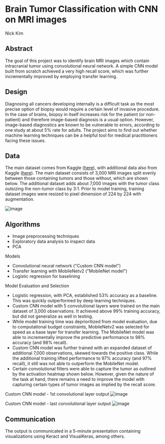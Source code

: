 # Brain Tumor Classification with CNN on MRI images
Nick Kim

## Abstract
The goal of this project was to identify brain MRI images which contain intracranial tumor using convolutional neural network. A simple CNN model built from scratch achieved a very high recall score, which was further incrementally improved by employing transfer learning. 

## Design
Diagnosing all cancers developing internally is a difficult task as the most precise option of biopsy would require a certain level of invasive procedure. In the case of brains, biopsy in itself increases risk for the patient (or non-patient) and therefore image-based diagnosis is a usual option. However, image-based diagnostics are known to be vulnerable to errors, according to one study at about 5% rate for adults. The project aims to find out whether machine learning techniques can be a helpful tool for medical practitioners facing these issues. 

## Data
The main dataset comes from Kaggle ([here](https://www.kaggle.com/abhranta/brain-tumor-detection-mri)), with additional data also from Kaggle ([here](https://www.kaggle.com/masoudnickparvar/brain-tumor-mri-dataset)). The main dataset consists of 3,000 MRI images split evenly between those containing tumors and those without, which are shown below. The additional dataset adds about 7,000 images with the tumor class outsizing the non-tumor class by 3:1. Prior to model training, training dataset images were resized to pixel dimension of 224 by 224 with augmentation. 

![image](https://raw.githubusercontent.com/nkim500/Metis_Projects/main/06%20Deep%20Learning/support/sample%20training%20data.png)


## Algorithms
- Image preprocessing techniques
- Exploratory data analysis to inspect data 
- PCA

Models
- Convolutional neural network ("Custom CNN model")
- Transfer learning with MobileNetv2 ("MobileNet model")
- Logistic regression for baselining

Model Evaluation and Selection
- Logistic regression, with PCA, established 53% accuracy as a baseline. This was quickly outperformed by deep learning techniques. 
- Custom CNN model with 5 convolutional layers were trained on the main dataset of 3,000 observations. It achieved above 99% training accuracy, but did not generalize as well in testing. 
- While model training time was deprioritized from model evaluation, due to computational budget constraints, MobileNetv2 was selected for speed as a base layer for transfer learning. The MobileNet model was able to incrementally improve the predictive performance to 98% accuracy (and 98% recall). 
- Custom CNN model was further trained with an expanded dataset of additional 7,000 observations, skewed towards the positive class. While the additional training lifted performance to 97% accuracy (and 97% recall), it still was not able to outperform the MobileNet model.
- Certain convolutional filters were able to capture the tumor as outlined by the activation heatmap shown below. However, given the nature of the task at hand, there remains a need to improve the model with capturing certain types of tumor images as implied by the recall score.

Custom CNN model - 1st convolutional layer output
![image](https://raw.githubusercontent.com/nkim500/Metis_Projects/main/06%20Deep%20Learning/support/1_conv2d_5.png)


Custom CNN model - last convolutional layer output
![image](https://raw.githubusercontent.com/nkim500/Metis_Projects/main/06%20Deep%20Learning/support/5_conv2d_8.png)

## Communication
The output is communicated in a 5-minute presentation containing visualizations using Keract and VisualKeras, among others. 


